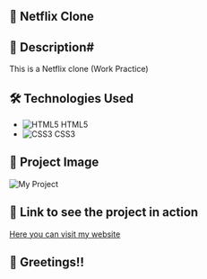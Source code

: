 ## :rocket: Netflix Clone

## :page_with_curl: Description#

This is a Netflix clone (Work Practice)

## :hammer_and_wrench: Technologies Used

- ![HTML5](https://img.icons8.com/color/48/000000/html-5--v1.png) HTML5
- ![CSS3](https://img.icons8.com/color/48/000000/css3.png) CSS3

## :camera_flash: Project Image

![My Project]()

## :link: Link to see the project in action

[Here you can visit my website](https://netflix-clone-adrian-dev.netlify.app/)

## :wave: Greetings!!
